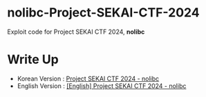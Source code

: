 # nolibc-Project-SEKAI-CTF-2024
Exploit code for Project SEKAI CTF 2024, **nolibc**

# Write Up
- Korean Version : [Project SEKAI CTF 2024 - nolibc](https://velog.io/@mntly/SEKAI-CTF-2024-nolibc#execution-image)
- English Version : [[English] Project SEKAI CTF 2024 - nolibc](https://velog.io/@mntly/English-Project-SEKAI-CTF-2024-nolibc)
